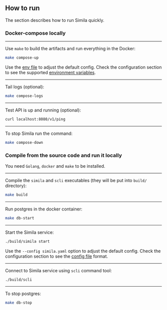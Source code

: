 ## How to run
The section describes how to run Simila quickly.

### Docker-compose locally

---
Use `make` to build the artifacts and run everything in the Docker:
```bash
make compose-up
```
Use the [env file](../docker-compose.env) to adjust the default config. Check the configuration section to see the supported [environment variables](configuration.md#environment-variables).

---
Tail logs (optional):
```bash
make compose-logs
```

---
Test API is up and running (optional):
```bash
curl localhost:8080/v1/ping
```

---
To stop Simila run the command:
```bash
make compose-down
```

### Compile from the source code and run it locally

You need `Golang`, `docker` and `make` to be installed.  

---
Compile the `simila` and `scli` executables (they will be put into `build/` directory):
```bash
make build
```

---
Run postgres in the docker container:
```bash
make db-start
```

---
Start the Simila service:  
```bash
./build/simila start
```
Use the `--config simila.yaml` option to adjust the default config. Check the configuration section to see the [config file](configuration.md#configuration-file) format.  

---
Connect to Simila service using `scli` command tool:
```bash
./build/scli 
```
---
To stop postgres:
```bash
make db-stop
```
